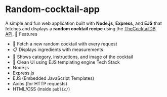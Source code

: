 # Random-cocktail-app
A simple and fun web application built with **Node.js**, **Express**, and **EJS** that fetches and displays a **random cocktail recipe** using the [TheCocktailDB API](https://www.thecocktaildb.com/api.php).
🚀 Features
- 🔁 Fetch a new random cocktail with every request
- 📋 Displays ingredients with measurements
- 🥃 Shows category, instructions, and image of the cocktail
- 🎨 Clean UI using EJS templating engine
Tech Stack
- Node.js
- Express.js
- EJS (Embedded JavaScript Templates)
- Axios (for HTTP requests)
- HTML/CSS (inside `public/`)
